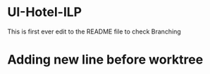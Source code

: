 # UI-Hotel-ILP
This is first ever edit to the README file to check Branching

# Adding new line before worktree 
